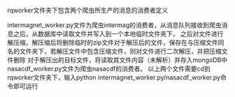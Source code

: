 rqworker文件夹下包含两个爬虫所生产的消息的消费者定义

intermagnet_worker.py文件为爬虫intermag的消费者，从消息队列接收到爬虫消息之后，从数据库中读取文件并写入到一个本地临时文件夹下，
之后对文件进行解压缩，解压缩后将删除临时的zip文件对于解压后的文件，保存在与压缩文件同名的文件夹下，若解压文件中包含压缩文件，则对文件进行二次解压，并把压缩文件删除
对于解压出的目标文件，将读取其文件内容（未解析）并存入mongoDB中
nasacdf_worker.py文件为爬虫nasacdf的消费者。
以上两个文件需要cd到rqworker文件夹下，输入python intermagnet_worker.py/nasacdf_worker.py命令即可运行
